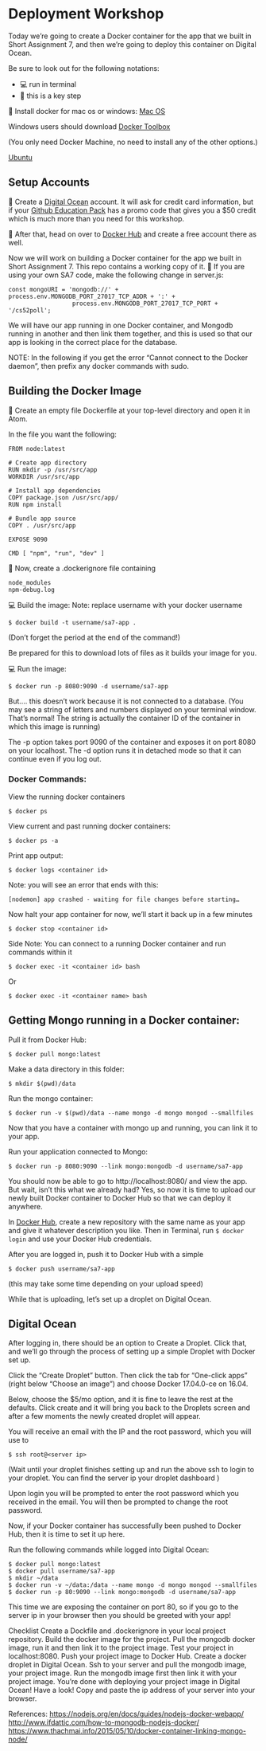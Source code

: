# Deployment Workshop

Today we’re going to create a Docker container for the app that we built in Short Assignment 7, and then we’re going to deploy this container on Digital Ocean.

Be sure to look out for the following notations:
* :computer: run in terminal
* :rocket: this is a key step

:rocket: Install docker for mac os or windows:
[Mac OS](https://store.docker.com/editions/community/docker-ce-desktop-mac?tab=description)

Windows users should download [Docker Toolbox](https://www.docker.com/products/docker-toolbox)

(You only need Docker Machine, no need to install any of the other options.)

[Ubuntu](https://store.docker.com/editions/community/docker-ce-server-ubuntu?tab=description)

## Setup Accounts

:rocket: Create a [Digital Ocean](https://www.digitalocean.com/) account. It will ask for credit card information, but if your [Github Education Pack](https://education.github.com/pack) has a promo code that gives you a $50 credit which is much more than you need for this workshop.

:rocket: After that, head on over to [Docker Hub](https://hub.docker.com/) and create a free account there as well.

Now we will work on building a Docker container for the app we built in Short Assignment 7. This repo contains a working copy of it. :rocket: If you are using your own SA7 code, make the following change in server.js:

```
const mongoURI = 'mongodb://' + process.env.MONGODB_PORT_27017_TCP_ADDR + ':' +
                  process.env.MONGODB_PORT_27017_TCP_PORT + '/cs52poll';
```

We will have our app running in one Docker container, and Mongodb running in another and then link them together, and this is used so that our app is looking in the correct place for the database.

NOTE: In the following if you get the error “Cannot connect to the Docker daemon”, then prefix any docker commands with sudo.

## Building the Docker Image

:rocket: Create an empty file Dockerfile at your top-level directory and open it in Atom.

In the file you want the following:

```
FROM node:latest

# Create app directory
RUN mkdir -p /usr/src/app
WORKDIR /usr/src/app

# Install app dependencies
COPY package.json /usr/src/app/
RUN npm install

# Bundle app source
COPY . /usr/src/app

EXPOSE 9090

CMD [ "npm", "run", "dev" ]
```

:rocket: Now, create a .dockerignore file containing

```
node_modules
npm-debug.log
```

:computer:  Build the image:
Note: replace username with your docker username

```
$ docker build -t username/sa7-app .
```

(Don’t forget the period at the end of the command!)

Be prepared for this to download lots of files as it builds your image for you.

:computer: Run the image:

```
$ docker run -p 8080:9090 -d username/sa7-app
```


But…. this doesn’t work because it is not connected to a database. (You may see a string of letters and numbers displayed on your terminal window. That’s normal! The string is actually the container ID of the container in which this image is running)

The -p option takes port 9090 of the container and exposes it on port 8080 on your localhost.
The -d option runs it in detached mode so that it can continue even if you log out.

### Docker Commands:
View the running docker containers
```
$ docker ps
```

View current and past running docker containers:

```
$ docker ps -a
```
Print app output:

```
$ docker logs <container id>
```

Note: you will see an error that ends with this:

```
[nodemon] app crashed - waiting for file changes before starting…
```

Now halt your app container for now, we’ll start it back up in a few minutes

```
$ docker stop <container id>
```

Side Note:
You can connect to a running Docker container and run commands within it

```
$ docker exec -it <container id> bash
```

Or

```
$ docker exec -it <container name> bash
```



## Getting Mongo running in a Docker container:

Pull it from Docker Hub:

```
$ docker pull mongo:latest
```

Make a data directory in this folder:

```
$ mkdir $(pwd)/data
```

Run the mongo container:

```
$ docker run -v $(pwd)/data --name mongo -d mongo mongod --smallfiles
```


Now that you have a container with mongo up and running, you can link it to your app.

Run your application connected to Mongo:

```
$ docker run -p 8080:9090 --link mongo:mongodb -d username/sa7-app
```

You should now be able to go to http://localhost:8080/ and view the app. But wait, isn’t this what we already had? Yes, so now it is time to upload our newly built Docker container to Docker Hub so that we can deploy it anywhere.

In [Docker Hub](https://hub.docker.com/), create a new repository with the same name as your app and give it whatever description you like. Then in Terminal, run `$ docker login` and use your Docker Hub credentials.

After you are logged in, push it to Docker Hub with a simple

```
$ docker push username/sa7-app
```

(this may take some time depending on your upload speed)

While that is uploading, let’s set up a droplet on Digital Ocean.

## Digital Ocean

After logging in, there should be an option to Create a Droplet. Click that, and we’ll go through the process of setting up a simple Droplet with Docker set up.

Click the “Create Droplet” button. Then click the tab for “One-click apps” (right below “Choose an image”) and choose Docker 17.04.0-ce on 16.04.


Below, choose the $5/mo option, and it is fine to leave the rest at the defaults. Click create and it will bring you back to the Droplets screen and after a few moments the newly created droplet will appear.

You will receive an email with the IP and the root password, which you will use to

```
$ ssh root@<server ip>
```

(Wait until your droplet finishes setting up and run the above ssh to login to your droplet. You can find the server ip your droplet dashboard )

Upon login you will be prompted to enter the root password which you received in the email. You will then be prompted to change the root password.

Now, if your Docker container has successfully been pushed to Docker Hub, then it is time to set it up here.

Run the following commands while logged into Digital Ocean:

```
$ docker pull mongo:latest
$ docker pull username/sa7-app
$ mkdir ~/data
$ docker run -v ~/data:/data --name mongo -d mongo mongod --smallfiles
$ docker run -p 80:9090 --link mongo:mongodb -d username/sa7-app
```

This time we are exposing the container on port 80, so if you go to the server ip in your browser then you should be greeted with your app!

Checklist
Create a Dockfile and .dockerignore in your local project repository.
Build the docker image for the project.
Pull the mongodb docker image, run it and then link it to the project image.
Test your project in localhost:8080.
Push your project image to Docker Hub.
Create a docker droplet in Digital Ocean.
Ssh to your server and pull the mongodb image, your project image.
Run the mongodb image first then link it with your project image.
You’re done with deploying your project image in Digital Ocean! Have a look!  Copy and paste the ip address of your server into your browser.



References:
https://nodejs.org/en/docs/guides/nodejs-docker-webapp/
http://www.ifdattic.com/how-to-mongodb-nodejs-docker/
https://www.thachmai.info/2015/05/10/docker-container-linking-mongo-node/
